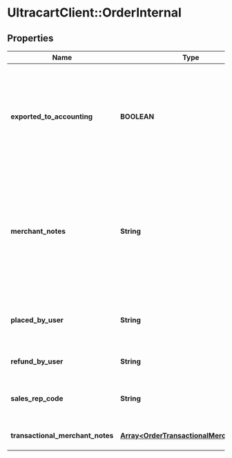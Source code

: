 # UltracartClient::OrderInternal

## Properties
Name | Type | Description | Notes
------------ | ------------- | ------------- | -------------
**exported_to_accounting** | **BOOLEAN** | True if the order has been exported to QuickBooks. If QuickBooks is not configured, then this will already be true | [optional] 
**merchant_notes** | **String** | Merchant notes.  Full notes in non-transactional mode.  Just used to write a new merchant note when transaction merchant notes enabled. | [optional] 
**placed_by_user** | **String** | If placed via the BEOE, this is the user that placed the order | [optional] 
**refund_by_user** | **String** | User that issued the refund | [optional] 
**sales_rep_code** | **String** | Sales rep code associated with the order | [optional] 
**transactional_merchant_notes** | [**Array&lt;OrderTransactionalMerchantNote&gt;**](OrderTransactionalMerchantNote.md) | Transactional merchant notes | [optional] 


